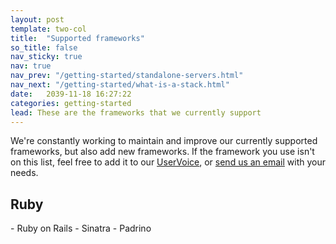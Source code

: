 ```yaml
---
layout: post
template: two-col
title:  "Supported frameworks"
so_title: false
nav_sticky: true
nav: true
nav_prev: "/getting-started/standalone-servers.html"
nav_next: "/getting-started/what-is-a-stack.html"
date:   2039-11-18 16:27:22
categories: getting-started
lead: These are the frameworks that we currently support
---
```


We're constantly working to maintain and improve our currently supported frameworks, but also add new frameworks. If the framework you use isn't on this list, feel free to add it to our [UserVoice](https://cloud66.uservoice.com/), or <a href="mailto:hello@cloud66.com">send us an email</a> with your needs.

<h2 id=ruby>Ruby</h2>
- Ruby on Rails
- Sinatra
- Padrino
